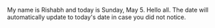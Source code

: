 My name is Rishabh and today is Sunday, May 5. Hello all. The date will automatically update to today's date in case you did not notice.
